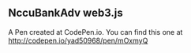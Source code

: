 NccuBankAdv web3.js
----------------

A Pen created at CodePen.io. You can find this one at http://codepen.io/yad50968/pen/mOxmyQ
